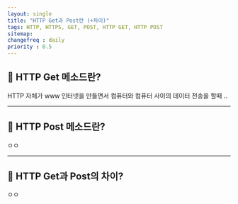 ```yaml
---
layout: single
title: "HTTP Get과 Post란 (+차이)"
tags: HTTP, HTTPS, GET, POST, HTTP GET, HTTP POST
sitemap:
changefreq : daily
priority : 0.5
---
```


## 📘 HTTP Get 메소드란?

HTTP 자체가 www 인터넷을 만들면서 컴퓨터와 컴퓨터 사이의 데이터 전송을 할때 ..




---

## 📘 HTTP Post 메소드란?  
ㅇㅇ



---
## 📘 HTTP Get과 Post의 차이?
ㅇㅇ


